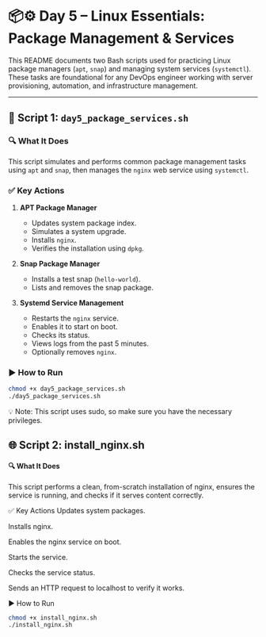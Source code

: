 # 📦⚙️ Day 5 – Linux Essentials: Package Management & Services

This README documents two Bash scripts used for practicing Linux package managers (`apt`, `snap`) and managing system services (`systemctl`). These tasks are foundational for any DevOps engineer working with server provisioning, automation, and infrastructure management.

---

## 📁 Script 1: `day5_package_services.sh`

### 🔍 What It Does

This script simulates and performs common package management tasks using `apt` and `snap`, then manages the `nginx` web service using `systemctl`.

### ✅ Key Actions

1. **APT Package Manager**
   - Updates system package index.
   - Simulates a system upgrade.
   - Installs `nginx`.
   - Verifies the installation using `dpkg`.

2. **Snap Package Manager**
   - Installs a test snap (`hello-world`).
   - Lists and removes the snap package.

3. **Systemd Service Management**
   - Restarts the `nginx` service.
   - Enables it to start on boot.
   - Checks its status.
   - Views logs from the past 5 minutes.
   - Optionally removes `nginx`.

### ▶️ How to Run

```bash
chmod +x day5_package_services.sh
./day5_package_services.sh
```

💡 Note: This script uses sudo, so make sure you have the necessary privileges.

## 🌐 Script 2: install_nginx.sh
#### 🔍 What It Does
This script performs a clean, from-scratch installation of nginx, ensures the service is running, and checks if it serves content correctly.

✅ Key Actions
Updates system packages.

Installs nginx.

Enables the nginx service on boot.

Starts the service.

Checks the service status.

Sends an HTTP request to localhost to verify it works.

▶️ How to Run
```bash
chmod +x install_nginx.sh
./install_nginx.sh
```
